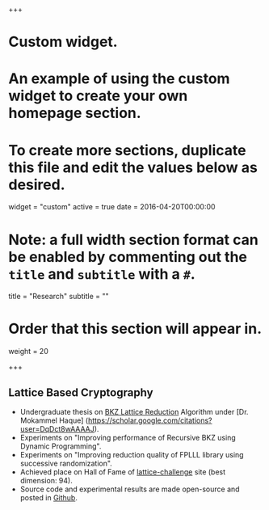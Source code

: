 +++
# Custom widget.
# An example of using the custom widget to create your own homepage section.
# To create more sections, duplicate this file and edit the values below as desired.
widget = "custom"
active = true
date = 2016-04-20T00:00:00

# Note: a full width section format can be enabled by commenting out the `title` and `subtitle` with a `#`.
title = "Research"
subtitle = ""

# Order that this section will appear in.
weight = 20

+++

## Lattice Based Cryptography

- Undergraduate thesis on [BKZ Lattice Reduction](https://en.wikipedia.org/wiki/Lattice_reduction) Algorithm under [Dr. Mokammel Haque] (https://scholar.google.com/citations?user=DqDct8wAAAAJ).
- Experiments on "Improving performance of Recursive BKZ using Dynamic Programming".
- Experiments on "Improving reduction quality of FPLLL library using successive randomization".
- Achieved place on Hall of Fame of [lattice-challenge](https://www.latticechallenge.org/svp-challenge/halloffame.php) site (best dimension: 94).
- Source code and experimental results are made open-source and posted in [Github](https://github.com/diptadas/bkz-algorithm).
